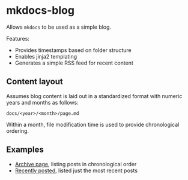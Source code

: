 # mkdocs-blog

Allows `mkdocs` to be used as a simple blog.

Features:

- Provides timestamps based on folder structure
- Enables jinja2 templating
- Generates a simple RSS feed for recent content

## Content layout

Assumes blog content is laid out in a standardized format with numeric years and months as follows:

`docs/<year>/<month>/page.md`

Within a month, file modification time is used to provide chronological ordering.

## Examples

- [Archive page](tests/test_data/docs/archive.md), listing posts in chronological order
- [Recently posted](tests/test_data/docs/recent.md), listed just the most recent posts
